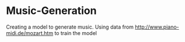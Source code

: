 # Music-Generation
Creating a model to generate music.
Using data from http://www.piano-midi.de/mozart.htm to train the model
